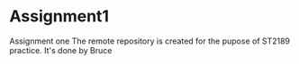# Assignment1
Assignment one 
The remote repository is created for the pupose of ST2189 practice. It's done by Bruce
